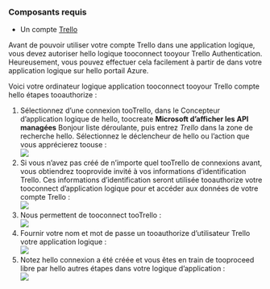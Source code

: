 ### <a name="prerequisites"></a>Composants requis
* Un compte [Trello](http://trello.com) 

Avant de pouvoir utiliser votre compte Trello dans une application logique, vous devez autoriser hello logique tooconnect tooyour Trello Authentication. Heureusement, vous pouvez effectuer cela facilement à partir de dans votre application logique sur hello portail Azure. 

Voici votre ordinateur logique application tooconnect tooyour Trello compte hello étapes tooauthorize :

1. Sélectionnez d’une connexion tooTrello, dans le Concepteur d’application logique de hello, toocreate **Microsoft d’afficher les API managées** Bonjour liste déroulante, puis entrez *Trello* dans la zone de recherche hello. Sélectionnez le déclencheur de hello ou l’action que vous apprécierez toouse :  
   ![](./media/connectors-create-api-trello/trello-1.png)
2. Si vous n’avez pas créé de n’importe quel tooTrello de connexions avant, vous obtiendrez tooprovide invité à vos informations d’identification Trello. Ces informations d’identification seront utilisée tooauthorize votre tooconnect d’application logique pour et accéder aux données de votre compte Trello :  
   ![](./media/connectors-create-api-trello/trello-2.png) 
3. Nous permettent de tooconnect tooTrello :  
   ![](./media/connectors-create-api-trello/trello-3.png)   
4. Fournir votre nom et mot de passe un tooauthorize d’utilisateur Trello votre application logique :  
   ![](./media/connectors-create-api-trello/trello-4.png)  
5. Notez hello connexion a été créée et vous êtes en train de tooproceed libre par hello autres étapes dans votre logique d’application :  
   ![](./media/connectors-create-api-trello/trello-5.png)

